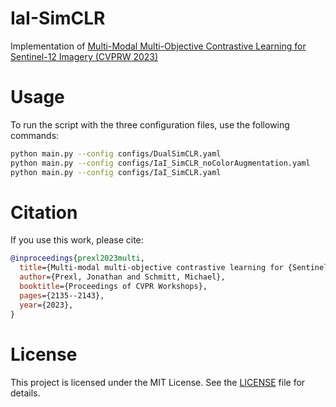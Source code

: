 # IaI-SimCLR

Implementation of [Multi-Modal Multi-Objective Contrastive Learning for Sentinel-12 Imagery (CVPRW 2023)](https://openaccess.thecvf.com/content/CVPR2023W/EarthVision/papers/Prexl_Multi-Modal_Multi-Objective_Contrastive_Learning_for_Sentinel-12_Imagery_CVPRW_2023_paper.pdf)

# Usage

To run the script with the three configuration files, use the following commands:

```bash
python main.py --config configs/DualSimCLR.yaml
python main.py --config configs/IaI_SimCLR_noColorAugmentation.yaml
python main.py --config configs/IaI_SimCLR.yaml
```

# Citation

If you use this work, please cite:

```bibtex
@inproceedings{prexl2023multi,
  title={Multi-modal multi-objective contrastive learning for {Sentinel-1/2} imagery},
  author={Prexl, Jonathan and Schmitt, Michael},
  booktitle={Proceedings of CVPR Workshops},
  pages={2135--2143},
  year={2023},
}
```

# License

This project is licensed under the MIT License. See the [LICENSE](LICENSE) file for details.